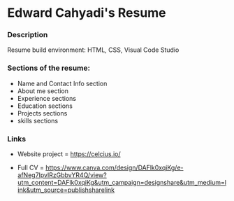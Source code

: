 # Edward Cahyadi's Resume
### Description
Resume build environment: HTML, CSS, Visual Code Studio
### Sections of the resume:
- Name and Contact Info section
- About me section
- Experience sections
- Education sections
- Projects sections
- skills sections
### Links
- Website project = https://celcius.io/

- Full CV = https://www.canva.com/design/DAFlk0xqiKg/e-afNeg7IpvlRzGbbvYR4Q/view?utm_content=DAFlk0xqiKg&utm_campaign=designshare&utm_medium=link&utm_source=publishsharelink



